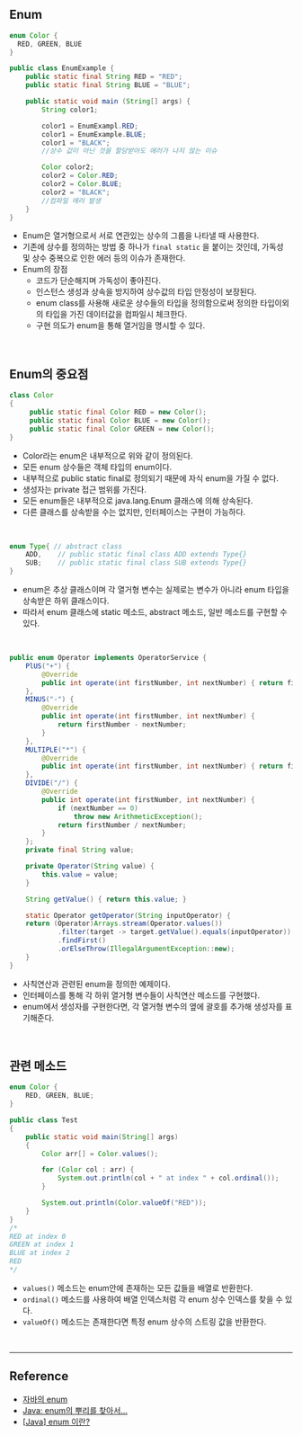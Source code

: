 ## Enum

```java
enum Color {
  RED, GREEN, BLUE
}

public class EnumExample {
    public static final String RED = "RED";
    public static final String BLUE = "BLUE";

    public static void main (String[] args) {
        String color1;

        color1 = EnumExampl.RED;
        color1 = EnumExample.BLUE;
        color1 = "BLACK";
        //상수 값이 아닌 것을 할당받아도 에러가 나지 않는 이슈        

        Color color2;
        color2 = Color.RED;
        color2 = Color.BLUE;
        color2 = "BLACK";
        //컴파일 에러 발생         
    }     
}
```

* Enum은 열거형으로서 서로 연관있는 상수의 그룹을 나타낼 때 사용한다.
* 기존에 상수를 정의하는 방법 중 하나가 ``final static`` 을 붙이는 것인데, 가독성 및 상수 중복으로 인한 에러 등의 이슈가 존재한다.
* Enum의 장점
  * 코드가 단순해지며 가독성이 좋아진다.
  * 인스턴스 생성과 상속을 방지하여 상수값의 타입 안정성이 보장된다.
  * enum class를 사용해 새로운 상수들의 타입을 정의함으로써 정의한 타입이외의 타입을 가진 데이터값을 컴파일시 체크한다.
  * 구현 의도가 enum을 통해 열거임을 명시할 수 있다.

<br>

## Enum의 중요점

```java
class Color
{
     public static final Color RED = new Color();
     public static final Color BLUE = new Color();
     public static final Color GREEN = new Color();
}
```

* Color라는 enum은 내부적으로 위와 같이 정의된다.
* 모든 enum 상수들은 객체 타입의 enum이다.
* 내부적으로 public static final로 정의되기 때문에 자식 enum을 가질 수 없다.
* 생성자는 private 접근 범위를 가진다.
* 모든 enum들은 내부적으로 java.lang.Enum 클래스에 의해 상속된다.
* 다른 클래스를 상속받을 수는 없지만, 인터페이스는 구현이 가능하다.

<br>

```java
enum Type{ // abstract class
    ADD,    // public static final class ADD extends Type{}
    SUB;    // public static final class SUB extends Type{}
}
```

* enum은 추상 클래스이며 각 열거형 변수는 실제로는 변수가 아니라 enum 타입을 상속받은 하위 클래스이다.
* 따라서 enum 클래스에 static 메소드, abstract 메소드, 일반 메소드를 구현할 수 있다.

<br>

```java
public enum Operator implements OperatorService {
    PlUS("+") {
        @Override
        public int operate(int firstNumber, int nextNumber) { return firstNumber + nextNumber; }
    },
    MINUS("-") {
        @Override
        public int operate(int firstNumber, int nextNumber) {
            return firstNumber - nextNumber;
        }
    },
    MULTIPLE("*") {
        @Override
        public int operate(int firstNumber, int nextNumber) { return firstNumber * nextNumber; }
    },
    DIVIDE("/") {
        @Override
        public int operate(int firstNumber, int nextNumber) {
            if (nextNumber == 0)
                throw new ArithmeticException();
            return firstNumber / nextNumber;
        }
    };
    private final String value;

    private Operator(String value) {
        this.value = value;
    }

    String getValue() { return this.value; }

    static Operator getOperator(String inputOperator) {
    return (Operator)Arrays.stream(Operator.values())
            .filter(target -> target.getValue().equals(inputOperator))
            .findFirst()
            .orElseThrow(IllegalArgumentException::new);
    }
}
```

* 사칙연산과 관련된 enum을 정의한 예제이다.
* 인터페이스를 통해 각 하위 열거형 변수들이 사칙연산 메소드를 구현했다.
* enum에서 생성자를 구현한다면, 각 열거형 변수의 옆에 괄호를 추가해 생성자를 표기해준다.

<br>

## 관련 메소드

```java
enum Color {
    RED, GREEN, BLUE;
}

public class Test
{
    public static void main(String[] args)
    {
        Color arr[] = Color.values();

        for (Color col : arr) {
            System.out.println(col + " at index " + col.ordinal());
        }

        System.out.println(Color.valueOf("RED"));
    }
}
/*
RED at index 0
GREEN at index 1
BLUE at index 2
RED
*/
```

* ``values()`` 메소드는 enum안에 존재하는 모든 값들을 배열로 반환한다.
* ``ordinal()`` 메소드를 사용하여 배열 인덱스처럼 각 enum 상수 인덱스를 찾을 수 있다.
* ``valueOf()`` 메소드는 존재한다면 특정 enum 상수의 스트링 값을 반환한다.

<br>

---


Reference
---------

*	[자바의 enum](https://velog.io/@pop8682/Enum-27k067ns4a)
* [Java: enum의 뿌리를 찾아서...](http://www.nextree.co.kr/p11686/)
* [[Java] enum 이란?](https://limkydev.tistory.com/50)
